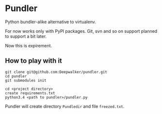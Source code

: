 Pundler
=======

Python bundler-alike alternative to virtualenv.

For now works only with PyPI packages.
Git, svn and so on support planned to support a bit later.

Now this is expirement.



How to play with it
-------------------

    git clone git@github.com:Deepwalker/pundler.git
    cd pundler
    git submodules init

    cd <project directory>
    create requirements.txt
    python3.4 <path to pundler>/pundler.py

Pundler will create directory `Pundledir` and file `freezed.txt`.

